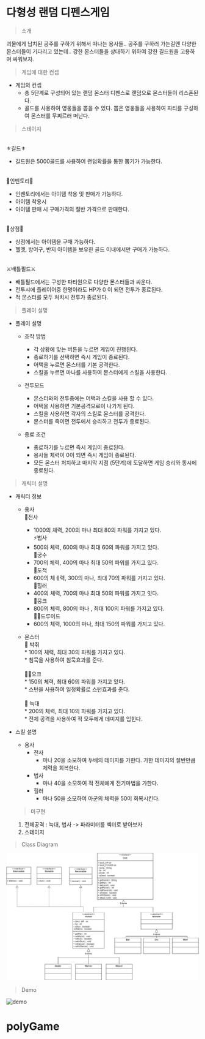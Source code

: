 # 다형성 랜덤 디펜스게임
> 소개
> 
  괴물에게 납치된 공주를 구하기 위해서 떠나는 용사들.. 공주를 구하러 가는길엔 다양한 몬스터들이 기다리고 있는데.. 강한 몬스터들을 상대하기 위하여 강한 길드원을 고용하며 싸워보자.


> 게임에 대한 컨셉 
* 게임의 컨셉
  * 총 5단계로 구성되어 있는 랜덤 몬스터 디펜스로 랜덤으로 몬스터들이 리스폰된다.
  * 골드를 사용하여 영웅들을 뽑을 수 있다. 뽑은 영웅들을 사용하여 파티를 구성하여 몬스터를 무찌르러 떠난다.


> 스테이지

<br>⚜️길드⚜️<br>
   * 길드원은 5000골드를 사용하여 랜덤확률을 통한 뽑기가 가능한다.<br>
   
  

<br>💼인벤토리💼<br>
   * 인벤토리에서는 아이템 착용 및 판매가 가능하다.<br>
   * 아이템 착용시<br>
   * 아이템 판매 시 구매가격의 절반 가격으로 판매한다. <br>

 <br>🛒상점🛒<br>
   * 상점에서는 아이템을 구매 가능하다.<br>
   * 헬멧, 방어구, 반지 아이템을 보유한 골드 이내에서만 구매가 가능하다.<br>
 

<br>⚔️배틀필드⚔️<br>
   * 배틀필드에서는 구성한 파티원으로 다양한 몬스터들과 싸운다.<br>
   * 전투시에 플레이어중 한명이라도 HP가 0 이 되면 전투가 종료된다.<br>
   * 적 몬스터를 모두 처치시 전투가 종료된다.<br>
 
 

> 플레이 설명

* 플레이 설명
  * 조작 방법
    * 각 상황에 맞는 버튼을 누르면 게임이 진행된다.
    * 종료하기를 선택하면 즉시 게임이 종료된다.
    * 어택을 누르면 몬스터를 기본 공격한다.
    * 스킬을 누르면 마나를 사용하여 몬스터에게 스킬을 사용한다.

  * 전투모드
    * 몬스터와의 전투중에는 어택과 스킬을 사용 할 수 있다.
    * 어택을 사용하면 기본공격으로이 나가게 된다.
    * 스킬을 사용하면 각자의 스킬로 몬스터를 공격한다.
    * 몬스터를 죽이면 전투에서 승리하고 전투가 종료된다.

  * 종료 조건
    * 종료하기를 누르면 즉시 게임이 종료된다.
    * 용사들 체력이 0이 되면 즉시 게임이 종료된다.
    * 모든 몬스터 처치하고 마지막 지점 (5단계)에 도달하면 게임 승리와 동시에 종료된다.

> 캐릭터 설명
* 캐릭터 정보
  * 용사
      <br>💪전사<br>
     * 1000의 체력, 200의 마나 최대 80의 파워를 가지고 있다.
 <br>⚡법사<br>
     * 500의 체력, 600의 마나 최대 60의 파워를 가지고 있다.
 <br>🎯궁수<br>
     * 700의 체력,  400의 마나 최대 50의 파워를 가지고 있다.
<br>👥도적<br>
     * 600의 체ㅔ력, 300의 마나, 최대 70의 파워를 가지고 있다.
 <br>🧙힐러<br>
     * 400의 체력, 700의 마나 최대 50의 파워를 가지고 잇다.
 <br>🥋뭉크<br>
     * 800의 체력, 800의 마나 , 최대 100의 파워를 가지고 있다. 
<br>🧙‍♀️드루이드<br>
     * 600의 체력, 1000의 마나, 최대 150의 파워를 가지고 있다. 






  * 몬스터
    <br> 🦇 박쥐<br>
        * 100의 체력, 최대 30의 파워를 가지고 있다.<br>
        * 침묵을 사용하여 침묵효과를 준다.<br>
     <br> 🧟‍♂️오크<br>
        * 150의 체력, 최대 60의 파워를 가지고 있다.<br>
        * 스턴을 사용하여 일정확률로 스턴효과를 준다.<br>
     <br>:wolf: 늑대<br>
        * 200의 체력, 최대 10의 파워를 가지고 있다.<br>
        * 전체 공격을 사용하여 적 모두에게 데미지를 입힌다.<br>

* 스킬 설명
    * 용사
      * 전사
          * 마나 20을 소모하여 두배의 데미지를 가한다. 가한 데미지의 절반만큼 체력을 회복한다.
      * 법사
          * 마나 40을 소모하여 적 전체에게 전기마법을 가한다.
      * 힐러
          * 마나 50을 소모하여 아군의 체력을 50이 회복시킨다.


  
  >미구현
    1) 전체공격 : 늑대, 법사 -> 파라미터를 벡터로 받아보자
    2) 스테이지
    

> Class Diagram

![diagram](polyGame/image/polyGame.jpg)

> Demo


![demo](zombie/image/zombieGameDemo.gif)
# polyGame

